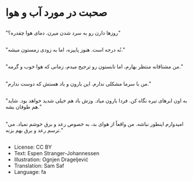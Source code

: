 # صحبت در مورد آب و هوا

##
"روزها دارن رو به سرد شدن میرن. دمای هوا چقدره؟"

##
"نُه درجه است. هنوز پاییزه، اما به زودی زمستون میشه."

##
"من مشتاقانه منتظر بهارم، اما تابستون رو ترجیح میدم، زمانی که هوا خوب و گرمه."

##
"من با سرما مشکلی ندارم. این بارون و باد هستش که دوست ندارم."

##
"به اون ابرهای تیره نگاه کن. فردا بارون میاد. وزش باد هم خیلی شدید خواهد بود. شاید هم طوفان بشه."

##
"امیدوارم اینطور نباشه. من واقعاً از هوای بد، به خصوص رعد و برق خوشم نمیاد. می ترسم رعد و برق بهم بزنه."

##
* License: CC BY
* Text: Espen Stranger-Johannessen
* Illustration: Ognjen Drageljević
* Translation: Sam Saf
* Language: fa
